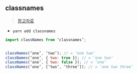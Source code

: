 ## classnames
> [참고자료](https://velog.io/@jinhengxi/React-classnames)
- `yarn add classnames`



```js
import classNames from ‘classnames’;


classNames(‘one’, ‘two’); // = ‘one two‘
classNames(‘one’, { two: true }); // = ‘one two‘
classNames(‘one’, { two: false }); // = ‘one‘
classNames(‘one’, [‘two’, ‘three’]); // = ‘one two three‘
```
